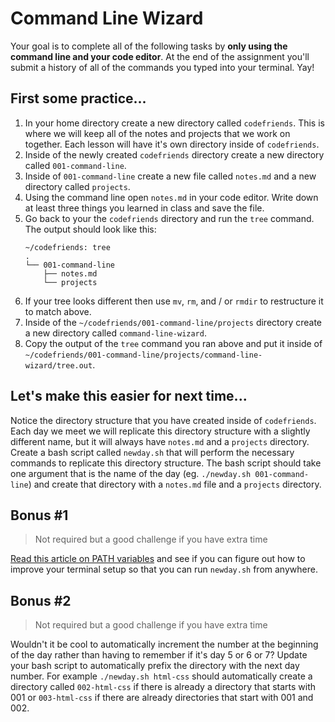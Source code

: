 # Command Line Wizard

Your goal is to complete all of the following tasks by **only using the command line and your code editor**. At the end of the assignment you'll submit a history of all of the commands you typed into your terminal. Yay!

## First some practice...

1. In your home directory create a new directory called `codefriends`. This is where we will keep all of the notes and projects that we work on together. Each lesson will have it's own directory inside of `codefriends`.
2. Inside of the newly created `codefriends` directory create a new directory called `001-command-line`.
3. Inside of `001-command-line` create a new file called `notes.md` and a new directory called `projects`.
4. Using the command line open `notes.md` in your code editor. Write down at least three things you learned in class and save the file.
5. Go back to your the `codefriends` directory and run the `tree` command. The output should look like this:
    ```
    ~/codefriends: tree
    .
    └── 001-command-line
        ├── notes.md
        └── projects
    ```
6. If your tree looks different then use `mv`, `rm`, and / or `rmdir` to restructure it to match above.
7. Inside of the `~/codefriends/001-command-line/projects` directory create a new directory called `command-line-wizard`.
7. Copy the output of the `tree` command you ran above and put it inside of `~/codefriends/001-command-line/projects/command-line-wizard/tree.out`.

## Let's make this easier for next time...

Notice the directory structure that you have created inside of `codefriends`. Each day we meet we will replicate this directory structure with a slightly different name, but it will always have `notes.md` and a `projects` directory. Create a bash script called `newday.sh` that will perform the necessary commands to replicate this directory structure. The bash script should take one argument that is the name of the day (eg. `./newday.sh 001-command-line`) and create that directory with a `notes.md` file and a `projects` directory.

## Bonus #1

> Not required but a good challenge if you have extra time

[Read this article on PATH variables](http://www.linfo.org/path_env_var.html) and see if you can figure out how to improve your terminal setup so that you can run `newday.sh` from anywhere.

## Bonus #2

> Not required but a good challenge if you have extra time

Wouldn't it be cool to automatically increment the number at the beginning of the day rather than having to remember if it's day 5 or 6 or 7? Update your bash script to automatically prefix the directory with the next day number. For example `./newday.sh html-css` should automatically create a directory called `002-html-css` if there is already a directory that starts with 001 or `003-html-css` if there are already directories that start with 001 and 002.